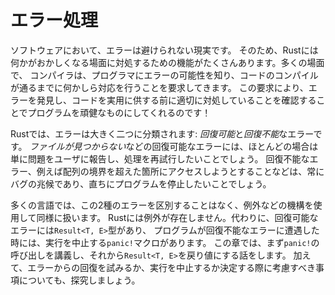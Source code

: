 <!--
# Error Handling
-->

# エラー処理

<!--
Errors are a fact of life in software, so Rust has a number of features for
handling situations in which something goes wrong. In many cases, Rust requires
you to acknowledge the possibility of an error and take some action before your
code will compile. This requirement makes your program more robust by ensuring
that you’ll discover errors and handle them appropriately before you’ve
deployed your code to production!
-->

ソフトウェアにおいて、エラーは避けられない現実です。
そのため、Rustには何かがおかしくなる場面に対処するための機能がたくさんあります。多くの場面で、
コンパイラは、プログラマにエラーの可能性を知り、コードのコンパイルが通るまでに何かしら対応を行うことを要求してきます。
この要求により、エラーを発見し、コードを実用に供する前に適切に対処していることを確認することでプログラムを頑健なものにしてくれるのです！

<!--
Rust groups errors into two major categories: *recoverable* and *unrecoverable*
errors. For a recoverable error, such as a *file not found* error, we most
likely just want to report the problem to the user and retry the operation.
Unrecoverable errors are always symptoms of bugs, like trying to access a
location beyond the end of an array, and so we want to immediately stop the
program.
-->

Rustでは、エラーは大きく二つに分類されます: *回復可能*と*回復不能*なエラーです。
*ファイルが見つからない*などの回復可能なエラーには、ほとんどの場合は単に問題をユーザに報告し、処理を再試行したいことでしょう。
回復不能なエラー、例えば配列の境界を超えた箇所にアクセスしようとすることなどは、常にバグの兆候であり、直ちにプログラムを停止したいことでしょう。

<!--
Most languages don’t distinguish between these two kinds of errors and handle
both in the same way, using mechanisms such as exceptions. Rust doesn’t have
exceptions. Instead, it has the type `Result<T, E>` for recoverable errors and
the `panic!` macro that stops execution when the program encounters an
unrecoverable error. This chapter covers calling `panic!` first and then talks
about returning `Result<T, E>` values. Additionally, we’ll explore
considerations when deciding whether to try to recover from an error or to stop
execution.
-->

多くの言語では、この2種のエラーを区別することはなく、例外などの機構を使用して同様に扱います。
Rustには例外が存在しません。代わりに、回復可能なエラーには`Result<T, E>`型があり、
プログラムが回復不能なエラーに遭遇した時には、実行を中止する`panic!`マクロがあります。
この章では、まず`panic!`の呼び出しを講義し、それから`Result<T, E>`を戻り値にする話をします。
加えて、エラーからの回復を試みるか、実行を中止するか決定する際に考慮すべき事項についても、探究しましょう。
